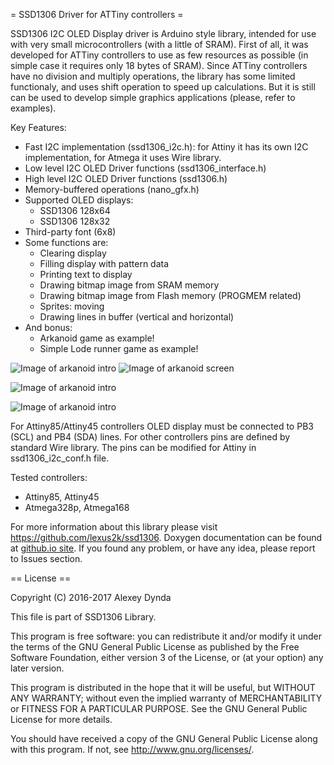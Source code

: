 = SSD1306 Driver for ATTiny controllers =

SSD1306 I2C OLED Display driver is Arduino style library, intended for use with
very small microcontrollers (with a little of SRAM). First of all, it was developed
for ATTiny controllers to use as few resources as possible (in simple case it requires
only 18 bytes of SRAM). Since ATTiny controllers have no division and multiply
operations, the library has some limited functionaly, and uses shift operation
to speed up calculations. But it is still can be used to develop simple graphics
applications (please, refer to examples).

Key Features:

 * Fast I2C implementation (ssd1306_i2c.h): for Attiny it has its own I2C implementation, for Atmega it uses Wire library.
 * Low level I2C OLED Driver functions (ssd1306_interface.h)
 * High level I2C OLED Driver functions (ssd1306.h)
 * Memory-buffered operations (nano_gfx.h)
 * Supported OLED displays:
   * SSD1306 128x64
   * SSD1306 128x32
 * Third-party font (6x8)
 * Some functions are:
   * Clearing display
   * Filling display with pattern data
   * Printing text to display
   * Drawing bitmap image from SRAM memory
   * Drawing bitmap image from Flash memory (PROGMEM related)
   * Sprites: moving
   * Drawing lines in buffer (vertical and horizontal)
 * And bonus:
   * Arkanoid game as example!
   * Simple Lode runner game as example!

![Image of arkanoid intro](https://github.com/lexus2k/ssd1306/blob/master/examples/arkanoid/screenshots/introscreen.png)
![Image of arkanoid screen](https://github.com/lexus2k/ssd1306/blob/master/examples/arkanoid/screenshots/screenshot.png)

![Image of arkanoid intro](https://github.com/lexus2k/ssd1306/blob/master/examples/lode_runner/screenshots/main_screen.png)

![Image of arkanoid intro](https://github.com/lexus2k/ssd1306/blob/master/examples/draw_text/screenshots/fonts.png)

For Attiny85/Attiny45 controllers OLED display must be connected to
PB3 (SCL) and PB4 (SDA) lines. For other controllers pins
are defined by standard Wire library. The pins
can be modified for Attiny in ssd1306_i2c_conf.h file.

Tested controllers:
* Attiny85, Attiny45
* Atmega328p, Atmega168

For more information about this library please visit
https://github.com/lexus2k/ssd1306. Doxygen documentation can be found at [github.io site](http://lexus2k.github.io/ssd1306).
If you found any problem, or have any idea, please report to Issues section.

== License ==

Copyright (C) 2016-2017 Alexey Dynda

This file is part of SSD1306 Library.

This program is free software: you can redistribute it and/or modify
it under the terms of the GNU General Public License as published by
the Free Software Foundation, either version 3 of the License, or
(at your option) any later version.

This program is distributed in the hope that it will be useful,
but WITHOUT ANY WARRANTY; without even the implied warranty of
MERCHANTABILITY or FITNESS FOR A PARTICULAR PURPOSE.  See the
GNU General Public License for more details.

You should have received a copy of the GNU General Public License
along with this program.  If not, see <http://www.gnu.org/licenses/>.

